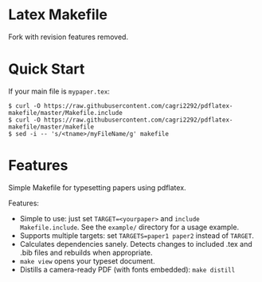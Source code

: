 # Latex Makefile
Fork with revision features removed.

# Quick Start

If your main file is `mypaper.tex`:

    $ curl -O https://raw.githubusercontent.com/cagri2292/pdflatex-makefile/master/Makefile.include
    $ curl -O https://raw.githubusercontent.com/cagri2292/pdflatex-makefile/master/makefile
    $ sed -i -- 's/<tname>/myFileName/g' makefile

# Features

Simple Makefile for typesetting papers using pdflatex.

Features:

* Simple to use: just set `TARGET=<yourpaper>` and `include Makefile.include`.
  See the `example/` directory for a usage example.
* Supports multiple targets: set `TARGETS=paper1 paper2` instead of `TARGET`.
* Calculates dependencies sanely.  Detects changes to included .tex and .bib
  files and rebuilds when appropriate.
* `make view` opens your typeset document.
* Distills a camera-ready PDF (with fonts embedded): `make distill`


